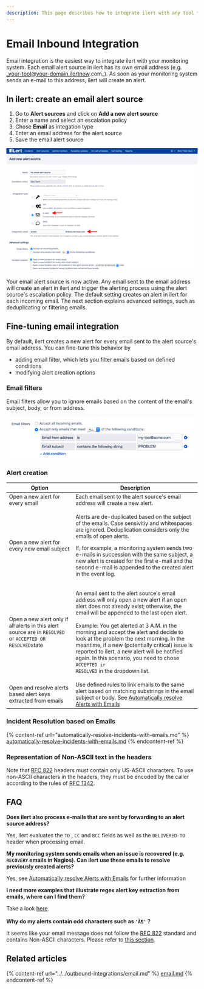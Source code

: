 ```yaml
---
description: This page describes how to integrate ilert with any tool that can send emails.
---
```


# Email Inbound Integration

Email integration is the easiest way to integrate ilert with your monitoring system. Each email alert source in ilert has its own email address (e.g. _your-tool@your-domain.ilertnow.com_). As soon as your monitoring system sends an e-mail to this address, ilert will create an alert.

## In ilert: create an email alert source <a href="#create-alarm-source" id="create-alarm-source"></a>

1. Go to **Alert sources** and click on **Add a new alert source**
2. Enter a name and select an escalation policy
3. Chose **Email** as integation type
4. Enter an email address for the alert source
5. Save the email alert source

![](<../../.gitbook/assets/Screenshot 2020-06-18 at 16.21.49.png>)

Your email alert source is now active. Any email sent to the email address will create an alert in ilert and trigger the alerting process using the alert source's escalation policy. The default setting creates an alert in ilert for each incoming email. The next section explains advanced settings, such as deduplicating or filtering emails.

## Fine-tuning email integration <a href="#advanced-settings" id="advanced-settings"></a>

By default, ilert creates a new alert for every email sent to the alert source's email address. You can fine-tune this behavior by

* adding email filter, which lets you filter emails based on defined conditions
* modifying alert creation options

### Email filters

Email filters allow you to ignore emails based on the content of the email's subject, body, or from address.

![In the above sttings, only emails from my-tool@acme.com that contain the word PROBLEM in the subject will be accepted.](<../../.gitbook/assets/image (40).png>)

### Alert creation

| Option                                                                                                    | Description                                                                                                                                                                                                                                                                                                                                                                                                                                                                                                                               |
| --------------------------------------------------------------------------------------------------------- | ----------------------------------------------------------------------------------------------------------------------------------------------------------------------------------------------------------------------------------------------------------------------------------------------------------------------------------------------------------------------------------------------------------------------------------------------------------------------------------------------------------------------------------------- |
| Open a new alert for every email                                                                          | Each email sent to the alert source's email address will create a new alert.                                                                                                                                                                                                                                                                                                                                                                                                                                                              |
| Open a new alert for every new email subject                                                              | <p>Alerts are de-duplicated based on the subject of the emails. Case sensivitiy and whitespaces are ignored. Deduplication considers only the emails of open alerts.<br></p><p>If, for example, a monitoring system sends two e-mails in succession with the same subject, a new alert is created for the first e-mail and the second e-mail is appended to the created alert in the event log.</p>                                                                                                                                       |
| Open a new alert only if all alerts in this alert source are in `RESOLVED` or `ACCEPTED OR RESOLVED`state | <p>An email sent to the alert source's email address will only open a new alert if an open alert does not already exist; otherwise, the email will be appended to the last open alert.<br><br>Example: You get alerted at 3 A.M. in the morning and accept the alert and decide to look at the problem the next morning. In the meantime, if a new (potentially critical) issue is reported to ilert, a new alert will be notified again. In this scenario, you need to chose <code>ACCEPTED ir RESOLVED</code> in the dropdown list.</p> |
| Open and resolve alerts based alert keys extracted from emails                                            | Use defined rules to link emails to the same alert based on matching substrings in the email subject or body. See [Automatically resolve Alerts with Emails](automatically-resolve-incidents-with-emails.md)                                                                                                                                                                                                                                                                                                                              |

### Incident Resolution based on Emails

{% content-ref url="automatically-resolve-incidents-with-emails.md" %}
[automatically-resolve-incidents-with-emails.md](automatically-resolve-incidents-with-emails.md)
{% endcontent-ref %}

### Representation of Non-ASCII text in the headers

Note that [RFC 822](https://datatracker.ietf.org/doc/html/rfc822) headers must contain only US-ASCII characters. To use non-ASCII characters in the headers, they must be encoded by the caller according to the rules of [RFC 1342](https://datatracker.ietf.org/doc/html/rfc1342).

## FAQ <a href="#faq" id="faq"></a>

**Does ilert also process e-mails that are sent by forwarding to an alert source address?**

Yes, ilert evaluates the `TO` , `CC` and `BCC` fields as well as the `DELIVERED-TO` header when processing email.

**My monitoring system sends emails when an issue is recovered (e.g. `RECOVERY` emails in Nagios). Can ilert use these emails to resolve previously created alerts?**

Yes, see [Automatically resolve Alerts with Emails](automatically-resolve-incidents-with-emails.md) for further information

**I need more examples that illustrate regex alert key extraction from emails, where can I find them?**

Take a look [here](email-key-extraction-and-resolve-examples.md).\
\
**Why do my alerts contain odd characters such as `'Ã¶'` ?**

It seems like your email message does not follow the [RFC 822](https://datatracker.ietf.org/doc/html/rfc822) standard and contains Non-ASCII characters. Please refer to [this section](./#representation-of-non-ascii-text-in-the-headers).



## Related articles

{% content-ref url="../../outbound-integrations/email.md" %}
[email.md](../../outbound-integrations/email.md)
{% endcontent-ref %}
